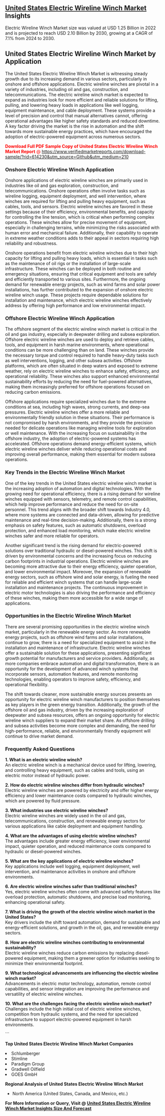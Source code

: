 <h2><a href="https://www.verifiedmarketreports.com/download-sample/?rid=614230&amp;utm_source=Github&amp;utm_medium=210" target="_blank">United States Electric Wireline Winch Market</a> Insights</h2><p>Electric Wireline Winch Market size was valued at USD 1.25 Billion in 2022 and is projected to reach USD 2.10 Billion by 2030, growing at a CAGR of 7.1% from 2024 to 2030.</p><p><h2>United States Electric Wireline Winch Market by Application</h2><p>The United States Electric Wireline Winch Market is witnessing steady growth due to its increasing demand in various sectors, particularly in onshore and offshore applications. Electric wireline winches are pivotal in a variety of industries, including oil and gas, construction, and telecommunications. The electric wireline winch market is expected to expand as industries look for more efficient and reliable solutions for lifting, pulling, and lowering heavy loads in applications like well logging, equipment maintenance, and cable deployment. These systems provide a level of precision and control that manual alternatives cannot, offering operational advantages like higher safety standards and reduced downtime. A key factor driving the market is the rise in automation and the shift towards more sustainable energy practices, which have encouraged the adoption of electric-powered equipment across numerous sectors.<p><span class=""><span style="color: #ff0000;"><strong>Download Full PDF Sample Copy of United States Electric Wireline Winch Market Report</strong> @ </span><a href="https://www.verifiedmarketreports.com/download-sample/?rid=614230&amp;utm_source=Github&amp;utm_medium=210" target="_blank">https://www.verifiedmarketreports.com/download-sample/?rid=614230&amp;utm_source=Github&amp;utm_medium=210</a></span></p><h3>Onshore Electric Wireline Winch Application</h3><p>Onshore applications of electric wireline winches are primarily used in industries like oil and gas exploration, construction, and telecommunications. Onshore operations often involve tasks such as wireline logging, equipment deployment, and well intervention, where winches are required for lifting and pulling heavy equipment, such as cables, tools, and sensors. Electric wireline winches are favored in these settings because of their efficiency, environmental benefits, and capacity for controlling the line tension, which is critical when performing complex operations. These winches allow for precise movement of equipment, especially in challenging terrains, while minimizing the risks associated with human error and mechanical failure. Additionally, their capability to operate in extreme weather conditions adds to their appeal in sectors requiring high reliability and robustness.<p>Onshore operations benefit from electric wireline winches due to their high capacity for lifting and pulling heavy loads, which is essential in tasks such as the maintenance of oil rigs or the installation of large-scale infrastructure. These winches can be deployed in both routine and emergency situations, ensuring that critical equipment and tools are safely and efficiently transported to various sites. Furthermore, the ongoing demand for renewable energy projects, such as wind farms and solar power installations, has further contributed to the expansion of onshore electric wireline winch usage. These projects require dependable solutions for installation and maintenance, which electric wireline winches effectively address by offering high performance and low environmental impact.<h3>Offshore Electric Wireline Winch Application</h3><p>The offshore segment of the electric wireline winch market is critical in the oil and gas industry, especially in deepwater drilling and subsea exploration. Offshore electric wireline winches are used to deploy and retrieve cables, tools, and equipment in harsh marine environments, where operational conditions can be more challenging than on land. These winches provide the necessary torque and control required to handle heavy-duty tasks such as well interventions, logging, and other subsea activities. Offshore platforms, which are often situated in deep waters and exposed to extreme weather, rely on electric wireline winches to enhance safety, efficiency, and operational reliability. These winches also support enhanced environmental sustainability efforts by reducing the need for fuel-powered alternatives, making them increasingly preferred for offshore operations focused on reducing carbon emissions.<p>Offshore applications require specialized winches due to the extreme conditions at sea, including high waves, strong currents, and deep-sea pressures. Electric wireline winches offer a more reliable and environmentally friendly solution in these situations. Their performance is not compromised by harsh environments, and they provide the precision needed for delicate operations like managing wireline tools for exploration or well maintenance. With the increasing focus on sustainability in the offshore industry, the adoption of electric-powered systems has accelerated. Offshore operations demand energy-efficient systems, which electric wireline winches deliver while reducing operational costs and improving overall performance, making them essential for modern subsea operations.<h3>Key Trends in the Electric Wireline Winch Market</h3><p>One of the key trends in the United States electric wireline winch market is the increasing adoption of automation and digital technologies. With the growing need for operational efficiency, there is a rising demand for wireline winches equipped with sensors, telemetry, and remote control capabilities, which help improve performance and reduce the need for on-site personnel. This trend aligns with the broader shift towards Industry 4.0, where more systems are connected and data-driven, allowing for predictive maintenance and real-time decision-making. Additionally, there is a strong emphasis on safety features, such as automatic shutdowns, overload protection, and enhanced load monitoring, which make electric wireline winches safer and more reliable for operators.<p>Another significant trend is the rising demand for electric-powered solutions over traditional hydraulic or diesel-powered winches. This shift is driven by environmental concerns and the increasing focus on reducing carbon footprints in industrial operations. Electric wireline winches are becoming more attractive due to their energy efficiency, quieter operation, and lower environmental impact. Moreover, the expansion of renewable energy sectors, such as offshore wind and solar energy, is fueling the need for reliable and efficient winch systems that can handle large-scale installation and maintenance projects. The continuous improvement in electric motor technologies is also driving the performance and efficiency of these winches, making them more accessible for a wide range of applications.<h3>Opportunities in the Electric Wireline Winch Market</h3><p>There are several promising opportunities in the electric wireline winch market, particularly in the renewable energy sector. As more renewable energy projects, such as offshore wind farms and solar installations, continue to grow, there is a need for specialized equipment to assist in the installation and maintenance of infrastructure. Electric wireline winches offer a sustainable solution for these applications, presenting significant growth potential for manufacturers and service providers. Additionally, as more companies embrace automation and digital transformation, there is an opportunity for the development of advanced winch systems that incorporate sensors, automation features, and remote monitoring technologies, enabling operators to improve safety, efficiency, and operational flexibility.<p>The shift towards cleaner, more sustainable energy sources presents an opportunity for electric wireline winch manufacturers to position themselves as key players in the green energy transition. Additionally, the growth of the offshore oil and gas industry, driven by the increasing exploration of deepwater and subsea resources, offers an ongoing opportunity for electric wireline winch suppliers to expand their market share. As offshore drilling and subsea activities become more complex and demanding, the need for high-performance, reliable, and environmentally friendly equipment will continue to drive market demand.<h3>Frequently Asked Questions</h3><p><strong>1. What is an electric wireline winch?</strong><br> An electric wireline winch is a mechanical device used for lifting, lowering, and controlling heavy equipment, such as cables and tools, using an electric motor instead of hydraulic power.</p><p><strong>2. How do electric wireline winches differ from hydraulic winches?</strong><br> Electric wireline winches are powered by electricity and offer higher energy efficiency and lower maintenance costs compared to hydraulic winches, which are powered by fluid pressure.</p><p><strong>3. What industries use electric wireline winches?</strong><br> Electric wireline winches are widely used in the oil and gas, telecommunications, construction, and renewable energy sectors for various applications like cable deployment and equipment handling.</p><p><strong>4. What are the advantages of using electric wireline winches?</strong><br> The advantages include greater energy efficiency, lower environmental impact, quieter operation, and reduced maintenance costs compared to hydraulic or diesel-powered winches.</p><p><strong>5. What are the key applications of electric wireline winches?</strong><br> Key applications include well logging, equipment deployment, well intervention, and maintenance activities in onshore and offshore environments.</p><p><strong>6. Are electric wireline winches safer than traditional winches?</strong><br> Yes, electric wireline winches often come with advanced safety features like overload protection, automatic shutdowns, and precise load monitoring, enhancing operational safety.</p><p><strong>7. What is driving the growth of the electric wireline winch market in the United States?</strong><br> Key drivers include the shift toward automation, demand for sustainable and energy-efficient solutions, and growth in the oil, gas, and renewable energy sectors.</p><p><strong>8. How are electric wireline winches contributing to environmental sustainability?</strong><br> Electric wireline winches reduce carbon emissions by replacing diesel-powered equipment, making them a greener option for industries seeking to minimize their environmental footprint.</p><p><strong>9. What technological advancements are influencing the electric wireline winch market?</strong><br> Advancements in electric motor technology, automation, remote control capabilities, and sensor integration are improving the performance and versatility of electric wireline winches.</p><p><strong>10. What are the challenges facing the electric wireline winch market?</strong><br> Challenges include the high initial cost of electric wireline winches, competition from hydraulic systems, and the need for specialized infrastructure to support electric-powered equipment in harsh environments.</p>```</p><p><strong>Top United States Electric Wireline Winch Market Companies</strong></p><div data-test-id=""><p><li>Schlumberger</li><li> Stimline</li><li> Paradigm Group</li><li> Gradwell Oilfield</li><li> GOES GmbH</li></p><div><strong>Regional Analysis of&nbsp;United States Electric Wireline Winch Market</strong></div><ul><li dir="ltr"><p dir="ltr">North America&nbsp;(United States, Canada, and Mexico, etc.)</p></li></ul><p><strong>For More Information or Query, Visit @&nbsp;</strong><strong><a href="https://www.verifiedmarketreports.com/product/electric-wireline-winch-market/?utm_source=Github&amp;utm_medium=210" target="_blank">United States Electric Wireline Winch Market Insights Size And Forecast</a></strong></p></div>
